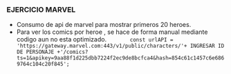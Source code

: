 ### EJERCICIO MARVEL

- Consumo de api de marvel para mostrar primeros 20 heroes.
- Para ver los comics por heroe , se hace de forma manual mediante codigo aun no esta optimizado.
`        const urlAPI = 'https://gateway.marvel.com:443/v1/public/characters/'+ INGRESAR ID DE PERSONAJE +'/comics?ts=1&apikey=9aa88f1d225dbb7224f2ec9de8bcfca4&hash=854c61c1457c6e6869764c104c20f845';
`

